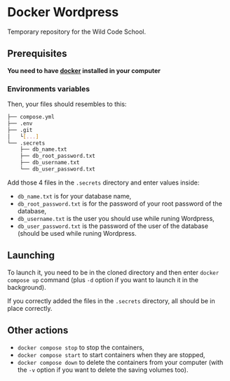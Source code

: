 # Docker Wordpress

Temporary repository for the Wild Code School.

## Prerequisites

**You need to have [docker](https://docs.docker.com/engine/install/) installed in your computer**

### Environments variables

Then, your files should resembles to this:

```bash
├── compose.yml
├── .env
├── .git
│   └[...]
└── .secrets
    ├── db_name.txt
    ├── db_root_password.txt
    ├── db_username.txt
    └── db_user_password.txt
```

Add those 4 files in the `.secrets` directory and enter values inside:

- `db_name.txt` is for your database name,
- `db_root_password.txt` is for the password of your root password of the database,
- `db_username.txt` is the user you should use while runing Wordpress,
- `db_user_password.txt` is the password of the user of the database (should be used while runing Wordpress.

## Launching

To launch it, you need to be in the cloned directory and then enter `docker compose up` command (plus `-d` option if you want to launch it in the background).

If you correctly added the files in the `.secrets` directory, all should be in place correctly.

## Other actions

- `docker compose stop` to stop the containers,
- `docker compose start` to start containers when they are stopped,
- `docker compose down` to delete the containers from your computer (with the `-v` option if you want to delete the saving volumes too).
